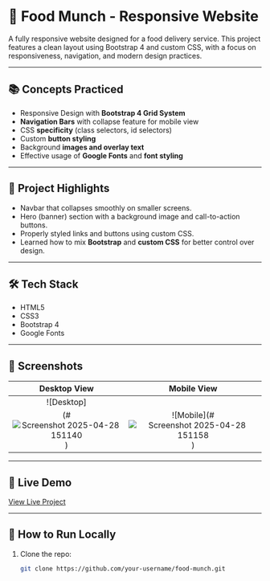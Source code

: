 # 🍔 Food Munch - Responsive Website

A fully responsive website designed for a food delivery service. This project features a clean layout using Bootstrap 4 and custom CSS, with a focus on responsiveness, navigation, and modern design practices.

---

## 📚 Concepts Practiced

- Responsive Design with **Bootstrap 4 Grid System**
- **Navigation Bars** with collapse feature for mobile view
- CSS **specificity** (class selectors, id selectors)
- Custom **button styling**
- Background **images and overlay text**
- Effective usage of **Google Fonts** and **font styling**

---

## 🧠 Project Highlights

- Navbar that collapses smoothly on smaller screens.
- Hero (banner) section with a background image and call-to-action buttons.
- Properly styled links and buttons using custom CSS.
- Learned how to mix **Bootstrap** and **custom CSS** for better control over design.

---

## 🛠️ Tech Stack

- HTML5  
- CSS3  
- Bootstrap 4  
- Google Fonts

---

## 📸 Screenshots

| Desktop View | Mobile View |
| :---: | :---: |
| ![Desktop]
(#![Screenshot 2025-04-28 151140](https://github.com/user-attachments/assets/5b1e0c07-f08f-48b3-b948-591dd598815e)) | ![Mobile](#![Screenshot 2025-04-28 151158](https://github.com/user-attachments/assets/69f45101-e693-40f2-9ae5-a01878ba8037)) | 


---

## 🔗 Live Demo

[View Live Project](#) <!-- Replace with your GitHub Pages or live URL -->

---

## 🚀 How to Run Locally

1. Clone the repo:
   ```bash
   git clone https://github.com/your-username/food-munch.git
